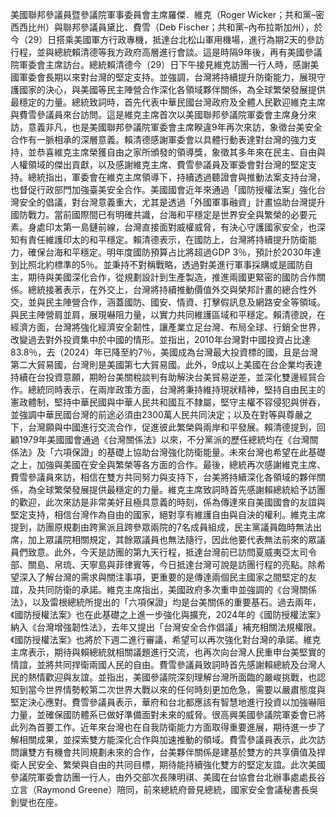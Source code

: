 美國聯邦參議員暨參議院軍事委員會主席羅傑．維克（Roger Wicker；共和黨–密西西比州）與聯邦參議員黛比．費雪（Deb Fischer；共和黨–內布拉斯加州），於今（29）日搭乘美國軍方行政專機，抵達台北松山軍用機場，進行為期2天的參訪行程，並與總統賴清德等我方政府高層進行會談。這是時隔9年後，再有美國參議院軍委會主席訪台。總統賴清德今（29）日下午接見維克訪團一行人時，感謝美國軍委會長期以來對台灣的堅定支持。並強調，台灣將持續提升防衛能力，展現守護國家的決心，與美國等民主陣營合作深化各領域夥伴關係，為全球繁榮發展提供最穩定的力量。總統致詞時，首先代表中華民國台灣政府及全體人民歡迎維克主席與費雪參議員來台訪問。這是維克主席首次以美國聯邦參議院軍委會主席身分來訪，意義非凡，也是美國聯邦參議院軍委會主席睽違9年再次來訪，象徵台美安全合作有一脈相承的深層意義。賴清德感謝軍委會以具體行動表達對台灣的強力支持，並恭喜維克主席榮獲自由之家所頒發的領導獎，象徵其多年來在民主、自由與人權領域的傑出貢獻，以及感謝維克主席、費雪參議員及軍委會對台灣的堅定支持。總統指出，軍委會在維克主席領導下，持續透過聽證會與推動法案支持台灣，也督促行政部門加強臺美安全合作。美國國會近年來通過「國防授權法案」強化台灣安全的倡議，對台灣意義重大，尤其是透過「外國軍事融資」計畫協助台灣提升國防戰力。當前國際間已有明確共識，台海和平穩定是世界安全與繁榮的必要元素。身處印太第一島鏈前線，台灣直接面對威權威脅，有決心守護國家安全，也深知有責任維護印太的和平穩定。賴清德表示，在國防上，台灣將持續提升防衛能力，確保台海和平穩定。明年度國防預算占比將超過GDP 3％，預計於2030年達到比照北約標準的5％。並秉持不對稱戰略，透過對美進行軍事採購或是國防自主，期待與美國深化合作，從規劃設計到生產製造，推進兩國更緊密的國防合作關係。總統接著表示，在外交上，台灣將持續推動價值外交與榮邦計畫的總合性外交，並與民主陣營合作，涵蓋國防、國安、情資、打擊假訊息及網路安全等領域。與民主陣營肩並肩，展現嚇阻力量，以實力共同維護區域和平穩定。賴清德說，在經濟方面，台灣將強化經濟安全韌性，讓產業立足台灣、布局全球、行銷全世界，改變過去對外投資集中於中國的情形。並指出，2010年台灣對中國投資占比達83.8％，去（2024）年已降至約7％，美國成為台灣最大投資標的國，且是台灣第二大貿易國，台灣則是美國第七大貿易國。此外，9成以上美國在台企業均表達持續在台投資意願，期盼台美關稅談判有助解決台美貿易逆差，並深化雙邊經貿合作。總統同時表示，在兩岸政策方面，台灣將秉持維持現狀精神，堅持自由民主的憲政體制，堅持中華民國與中華人民共和國互不隸屬，堅守主權不容侵犯與併吞，並強調中華民國台灣的前途必須由2300萬人民共同決定；以及在對等與尊嚴之下，台灣願與中國進行交流合作，促進彼此繁榮與兩岸和平發展。賴清德提到，回顧1979年美國國會通過《台灣關係法》以來，不分黨派的歷任總統均在《台灣關係法》及「六項保證」的基礎上協助台灣強化防衛能量。未來台灣也希望在此基礎之上，加強與美國在安全與繁榮等各方面的合作。最後，總統再次感謝維克主席、費雪參議員來訪，相信在雙方共同努力與支持下，台美將持續深化各領域的夥伴關係，為全球繁榮發展提供最穩定的力量。維克主席致詞時首先感謝賴總統給予訪團的歡迎，此次來訪是非常美好且極具意義的時刻，係為傳達來自美國國會的友誼與堅定支持，相信台灣作為自由的國家，絕對享有維護自由與自決的權利。維克主席提到，訪團原規劃由跨黨派且跨參眾兩院的7名成員組成，民主黨議員臨時無法出席，加上眾議院相關規定，其餘眾議員也無法隨行，因此他要代表無法前來的眾議員們致意。此外，今天是訪團的第九天行程，抵達台灣前已訪問夏威夷亞太司令部、關島、帛琉、天寧島與菲律賓等，今日抵達台灣可說是訪團行程的亮點。除希望深入了解台灣的需求與關注事項，更重要的是傳達兩個民主國家之間堅定的友誼，及共同防衛的承諾。維克主席指出，美國政府多次重申並強調的《台灣關係法》，以及雷根總統所提出的「六項保證」均是台美關係的重要基石。過去兩年，《國防授權法案》也在此基礎之上進一步強化與擴充，2024年的《國防授權法案》納入《台灣增強韌性法》，去年又提出「台灣安全合作倡議」補充相關法規權限。《國防授權法案》也將於下週二進行審議，希望可以再次強化對台灣的承諾。維克主席表示，期待與賴總統就相關議題進行交流，也再次向台灣人民重申台美堅實的情誼，並將共同捍衛兩國人民的自由。費雪參議員致詞時首先感謝賴總統及台灣人民的熱情歡迎與友誼。並指出，美國參議院深刻理解台灣所面臨的嚴峻挑戰，也認知到當今世界情勢較第二次世界大戰以來的任何時刻更加危急，需要以嚴肅態度與堅定決心應對。費雪參議員表示，華府和台北都應該有智慧地進行投資以加強嚇阻力量，並確保國防體系已做好準備面對未來的威脅。很高興美國參議院軍委會已將此列為首要工作。近年來台灣也在自我防衛能力方面取得重要進展，期待進一步了解相關成果，並探索雙方能深化合作與加速推動的領域。費雪參議員表示，此次訪問讓雙方有機會共同規劃未來的合作，台美夥伴關係是建基於雙方的共享價值及捍衛人民安全、繁榮與自由的共同目標，期待能持續強化雙方的堅定友誼。此次美國參議院軍委會訪團一行人，由外交部次長陳明祺、美國在台協會台北辦事處處長谷立言（Raymond Greene）陪同，前來總統府晉見總統，國家安全會議秘書長吳釗燮也在座。